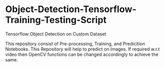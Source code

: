 # Object-Detection-Tensorflow-Training-Testing-Script
Tensorflow Object Detection on Custom Dataset

This repository consist of Pre-processing, Training, and Predicition Notebooks. This Repository will help to predict on Images. If required w.r.t video then OpenCV functions can be changed accordingly to achieve the same.

